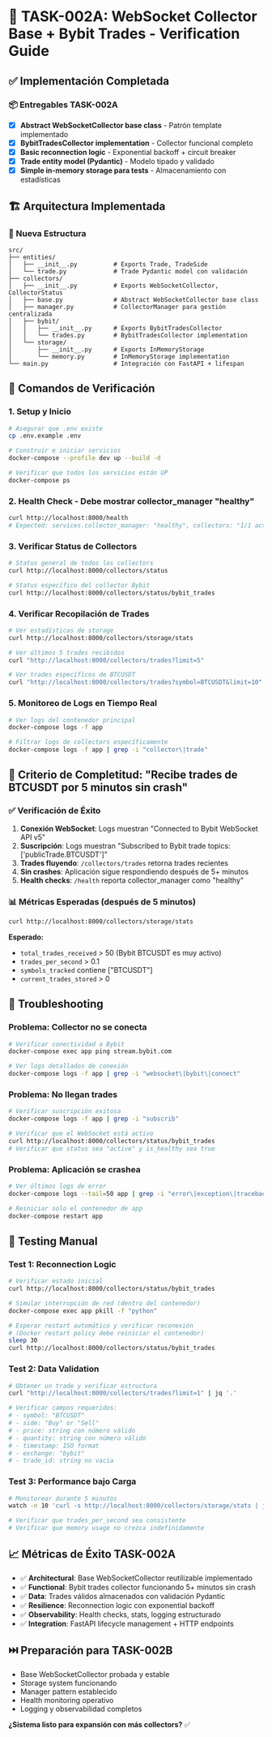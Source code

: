 # 🎯 TASK-002A: WebSocket Collector Base + Bybit Trades - Verification Guide

## ✅ Implementación Completada

### 📦 Entregables TASK-002A
- [x] **Abstract WebSocketCollector base class** - Patrón template implementado
- [x] **BybitTradesCollector implementation** - Collector funcional completo
- [x] **Basic reconnection logic** - Exponential backoff + circuit breaker
- [x] **Trade entity model (Pydantic)** - Modelo tipado y validado
- [x] **Simple in-memory storage para tests** - Almacenamiento con estadísticas

## 🏗️ Arquitectura Implementada

### 📁 Nueva Estructura
```
src/
├── entities/
│   ├── __init__.py          # Exports Trade, TradeSide
│   └── trade.py             # Trade Pydantic model con validación
├── collectors/
│   ├── __init__.py          # Exports WebSocketCollector, CollectorStatus
│   ├── base.py              # Abstract WebSocketCollector base class
│   ├── manager.py           # CollectorManager para gestión centralizada
│   ├── bybit/
│   │   ├── __init__.py      # Exports BybitTradesCollector
│   │   └── trades.py        # BybitTradesCollector implementation
│   └── storage/
│       ├── __init__.py      # Exports InMemoryStorage
│       └── memory.py        # InMemoryStorage implementation
└── main.py                  # Integración con FastAPI + lifespan
```

## 🔧 Comandos de Verificación

### 1. Setup y Inicio
```bash
# Asegurar que .env existe
cp .env.example .env

# Construir e iniciar servicios
docker-compose --profile dev up --build -d

# Verificar que todos los servicios están UP
docker-compose ps
```

### 2. Health Check - Debe mostrar collector_manager "healthy"
```bash
curl http://localhost:8000/health
# Expected: services.collector_manager: "healthy", collectors: "1/1 active"
```

### 3. Verificar Status de Collectors
```bash
# Status general de todos los collectors
curl http://localhost:8000/collectors/status

# Status específico del collector Bybit
curl http://localhost:8000/collectors/status/bybit_trades
```

### 4. Verificar Recopilación de Trades
```bash
# Ver estadísticas de storage
curl http://localhost:8000/collectors/storage/stats

# Ver últimos 5 trades recibidos
curl "http://localhost:8000/collectors/trades?limit=5"

# Ver trades específicos de BTCUSDT
curl "http://localhost:8000/collectors/trades?symbol=BTCUSDT&limit=10"
```

### 5. Monitoreo de Logs en Tiempo Real
```bash
# Ver logs del contenedor principal
docker-compose logs -f app

# Filtrar logs de collectors específicamente
docker-compose logs -f app | grep -i "collector\|trade"
```

## 🎯 Criterio de Completitud: "Recibe trades de BTCUSDT por 5 minutos sin crash"

### ✅ Verificación de Éxito
1. **Conexión WebSocket**: Logs muestran "Connected to Bybit WebSocket API v5"
2. **Suscripción**: Logs muestran "Subscribed to Bybit trade topics: ['publicTrade.BTCUSDT']"
3. **Trades fluyendo**: `/collectors/trades` retorna trades recientes
4. **Sin crashes**: Aplicación sigue respondiendo después de 5+ minutos
5. **Health checks**: `/health` reporta collector_manager como "healthy"

### 📊 Métricas Esperadas (después de 5 minutos)
```bash
curl http://localhost:8000/collectors/storage/stats
```
**Esperado:**
- `total_trades_received` > 50 (Bybit BTCUSDT es muy activo)
- `trades_per_second` > 0.1
- `symbols_tracked` contiene ["BTCUSDT"]
- `current_trades_stored` > 0

## 🐛 Troubleshooting

### Problema: Collector no se conecta
```bash
# Verificar conectividad a Bybit
docker-compose exec app ping stream.bybit.com

# Ver logs detallados de conexión
docker-compose logs -f app | grep -i "websocket\|bybit\|connect"
```

### Problema: No llegan trades
```bash
# Verificar suscripción exitosa
docker-compose logs -f app | grep -i "subscrib"

# Verificar que el WebSocket está activo
curl http://localhost:8000/collectors/status/bybit_trades
# Verificar que status sea "active" y is_healthy sea true
```

### Problema: Aplicación se crashea
```bash
# Ver últimos logs de error
docker-compose logs --tail=50 app | grep -i "error\|exception\|traceback"

# Reiniciar solo el contenedor de app
docker-compose restart app
```

## 🔄 Testing Manual

### Test 1: Reconnection Logic
```bash
# Verificar estado inicial
curl http://localhost:8000/collectors/status/bybit_trades

# Simular interrupción de red (dentro del contenedor)
docker-compose exec app pkill -f "python"

# Esperar restart automático y verificar reconexión
# (Docker restart policy debe reiniciar el contenedor)
sleep 30
curl http://localhost:8000/collectors/status/bybit_trades
```

### Test 2: Data Validation
```bash
# Obtener un trade y verificar estructura
curl "http://localhost:8000/collectors/trades?limit=1" | jq '.'

# Verificar campos requeridos:
# - symbol: "BTCUSDT"
# - side: "Buy" or "Sell"  
# - price: string con número válido
# - quantity: string con número válido
# - timestamp: ISO format
# - exchange: "bybit"
# - trade_id: string no vacía
```

### Test 3: Performance bajo Carga
```bash
# Monitorear durante 5 minutos
watch -n 10 'curl -s http://localhost:8000/collectors/storage/stats | jq ".trades_per_second, .current_trades_stored"'

# Verificar que trades_per_second sea consistente
# Verificar que memory usage no crezca indefinidamente
```

## 📈 Métricas de Éxito TASK-002A

- ✅ **Architectural**: Base WebSocketCollector reutilizable implementado
- ✅ **Functional**: Bybit trades collector funcionando 5+ minutos sin crash  
- ✅ **Data**: Trades válidos almacenados con validación Pydantic
- ✅ **Resilience**: Reconnection logic con exponential backoff
- ✅ **Observability**: Health checks, stats, logging estructurado
- ✅ **Integration**: FastAPI lifecycle management + HTTP endpoints

## ⏭️ Preparación para TASK-002B
- Base WebSocketCollector probada y estable
- Storage system funcionando
- Manager pattern establecido
- Health monitoring operativo
- Logging y observabilidad completos

**¿Sistema listo para expansión con más collectors?** ✅
